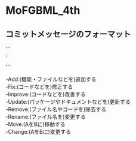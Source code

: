 # MoFGBML_4th

## コミットメッセージのフォーマット
'''  
<Prefix>: <Subject>  
  
<Body>  
  
<Footer>  
'''  

-Add:(機能・ファイルなどを)追加する  
-Fix:(コードなどを)修正する  
-Improve:(コードなどを)改善する  
-Update:(パッケージやドキュメントなどを)更新する  
-Remove:(ファイル名やコードを)除去する  
-Rename:(ファイル名を)変更する  
-Move:(AをBに)移動する  
-Change:(AをBに)変更する  